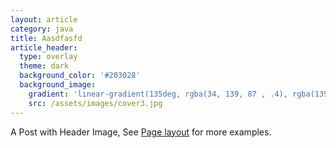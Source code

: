 ```yaml
---
layout: article
category: java
title: Aasdfasfd
article_header:
  type: overlay
  theme: dark
  background_color: '#203028'
  background_image:
    gradient: 'linear-gradient(135deg, rgba(34, 139, 87 , .4), rgba(139, 34, 139, .4))'
    src: /assets/images/cover3.jpg
---
```


A Post with Header Image, See [Page layout](https://tianqi.name/jekyll-TeXt-theme/samples.html#page-layout) for more examples.

<!--more-->

